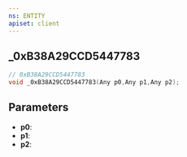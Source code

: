 ```yaml
---
ns: ENTITY
apiset: client
---
```

## _0xB38A29CCD5447783

```c
// 0xB38A29CCD5447783
void _0xB38A29CCD5447783(Any p0,Any p1,Any p2);
```


## Parameters
* **p0**:
* **p1**:
* **p2**: